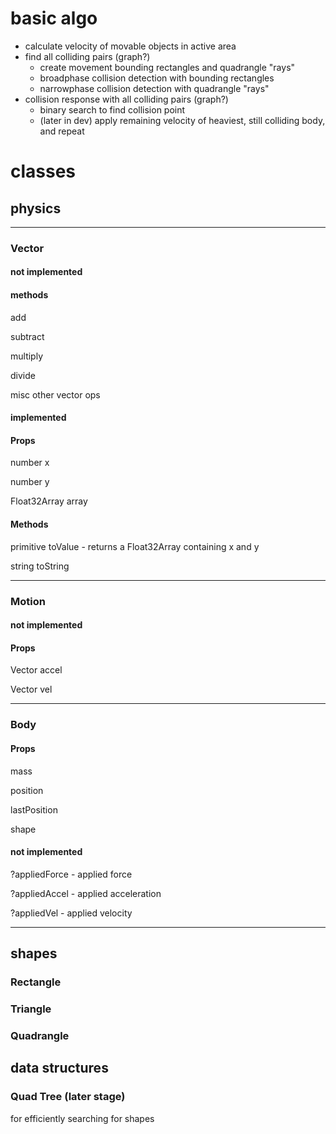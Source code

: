 # basic algo

- calculate velocity of movable objects in active area
- find all colliding pairs (graph?)
  - create movement bounding rectangles and quadrangle "rays" 
  - broadphase collision detection with bounding rectangles
  - narrowphase collision detection with quadrangle "rays"
- collision response with all colliding pairs (graph?)
  - binary search to find collision point
  - (later in dev) apply remaining velocity of heaviest, still colliding body, and repeat 

# classes

## physics

---

### Vector

#### not implemented

#### methods

add

subtract

multiply

divide

misc other vector ops

#### implemented

#### Props

number x

number y

Float32Array array

#### Methods

primitive toValue - returns a Float32Array containing x and y

string toString

---

### Motion

#### not implemented

#### Props

Vector accel

Vector vel

---

### Body


#### Props

mass

position

lastPosition

shape

#### not implemented

?appliedForce - applied force

?appliedAccel - applied acceleration

?appliedVel - applied velocity



---

## shapes

### Rectangle

### Triangle

### Quadrangle

## data structures

### Quad Tree (later stage)

for efficiently searching for shapes